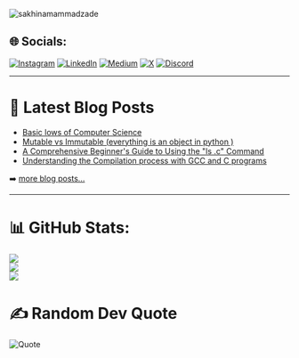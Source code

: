 <p align="left"> <img src="https://komarev.com/ghpvc/?username=sakhinamammadzade&label=Profile%20views&color=0e75b6&style=flat" alt="sakhinamammadzade" /> </p>

 

## 🌐 Socials:
[![Instagram](https://img.shields.io/badge/Instagram-%23E4405F.svg?logo=Instagram&logoColor=white)](https://instagram.com/) [![LinkedIn](https://img.shields.io/badge/LinkedIn-%230077B5.svg?logo=linkedin&logoColor=white)](https://linkedin.com/in/sakina-mammadzade) [![Medium](https://img.shields.io/badge/Medium-12100E?logo=medium&logoColor=white)](https://medium.com/@@mammadzadesakhina) [![X](https://img.shields.io/badge/X-black.svg?logo=X&logoColor=white)](https://x.com/@M_Sakinaa) [![Discord](https://img.shields.io/badge/Discord-7289DA.svg?logo=discord&logoColor=white)](https://discord.gg/Mammadzade_Sakina)

---

# 📕 Latest Blog Posts

<!-- BLOG-POST-LIST:START -->
- [Basic lows of Computer Science](https://www.linkedin.com/posts/sakina-mammadzade_computerscience-sciencesearching-development-activity-7167591215687798784-SE3a?utm_source=share&utm_medium=member_desktop)
- [Mutable vs Immutable &lpar;everything is an object in python &rpar;](https://www.linkedin.com/posts/sakina-mammadzade_python3-holberton-pythonabrblog-activity-7161089322908086273-Q7O2?utm_source=share&utm_medium=member_desktop)
- [A Comprehensive Beginner's Guide to Using the "ls .c" Command](https://www.linkedin.com/posts/sakina-mammadzade_holberton-linux-unix-activity-7119081341689692160-qaaU?utm_source=share&utm_medium=member_desktop)
- [Understanding the Compilation process with GCC and C programs](https://www.linkedin.com/posts/sakina-mammadzade_linux-gcc-gnu-activity-7118382148486578176-25uR?utm_source=share&utm_medium=member_desktop)

<!-- BLOG-POST-LIST:END -->

➡️ [more blog posts...](https://codestackr.com)

---
# 📊 GitHub Stats:
![](https://github-readme-stats.vercel.app/api?username=Sakhinamammadzade&theme=dark&hide_border=false&include_all_commits=true&count_private=false)<br/>
![](https://github-readme-streak-stats.herokuapp.com/?user=Sakhinamammadzade&theme=dark&hide_border=false)<br/>
![](https://github-readme-stats.vercel.app/api/top-langs/?username=Sakhinamammadzade&theme=dark&hide_border=false&include_all_commits=true&count_private=false&layout=compact)

# ✍️ Random Dev Quote
![Quote](https://github-readme-quotes-bay.vercel.app/quote?theme=dark)

<!-- Proudly created with GPRM ( https://gprm.itsvg.in ) -->


